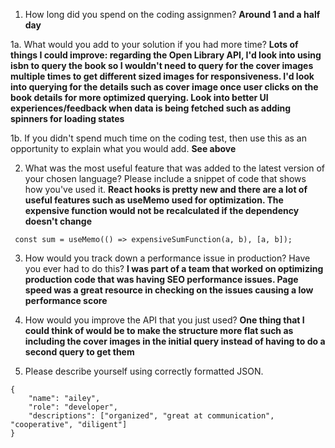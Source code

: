 1. How long did you spend on the coding assignmen?
**Around 1 and a half day**

1a. What would you add to your solution if you had more time?
**Lots of things I could improve: regarding the Open Library API, I'd look into using isbn to query the book so I wouldn't need to query for the cover images multiple times to get different sized images for responsiveness. I'd look into querying for the details such as cover image once user clicks on the book details for more optimized querying. Look into better UI experiences/feedback when data is being fetched such as adding spinners for loading states**

1b. If you didn&#39;t spend much time on the coding test, then use this as an opportunity to
explain what you would add.
**See above**

2. What was the most useful feature that was added to the latest version of your chosen
language? Please include a snippet of code that shows how you&#39;ve used it.
**React hooks is pretty new and there are a lot of useful features such as useMemo used for optimization. The expensive function would not be recalculated if the dependency doesn't change**
```
 const sum = useMemo(() => expensiveSumFunction(a, b), [a, b]);
```

3. How would you track down a performance issue in production? Have you ever had to do this?
**I was part of a team that worked on optimizing production code that was having SEO performance issues. Page speed was a great resource in checking on the issues causing a low performance score**

4. How would you improve the API that you just used?
**One thing that I could think of would be to make the structure more flat such as including the cover images in the initial query instead of having to do a second query to get them**


5. Please describe yourself using correctly formatted JSON.
```
{
    "name": "ailey",
    "role": "developer",
    "descriptions": ["organized", "great at communication", "cooperative", "diligent"]
}
```
